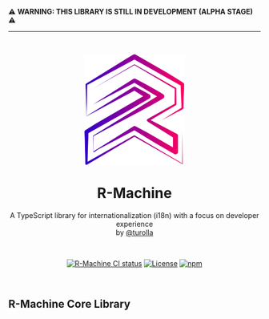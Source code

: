⚠️ **WARNING: THIS LIBRARY IS STILL IN DEVELOPMENT (ALPHA STAGE)** ⚠️

---

<br />  
<p align="center">
  <img src="logo.svg" width="200px" align="center" alt="R-Machine logo" />
  <h1 align="center">R-Machine</h1>
  <p align="center">
    A TypeScript library for internationalization (i18n) with a focus on developer experience
    <br/>
    by <a href="https://codecarvings.com">@turolla</a>
  </p>
</p>
<br/>

<p align="center">
<a href="https://github.com/codecarvings/r-machine/actions/workflows/ci.yml?query=branch%3Amain"><img src="https://github.com/codecarvings/r-machine/actions/workflows/ci.yml/badge.svg?event=push&branch=main" alt="R-Machine CI status" /></a>
<a href="https://github.com/codecarvings/r-machine/blob/main/LICENSE" rel="nofollow"><img src="https://img.shields.io/github/license/codecarvings/r-machine" alt="License"></a>
<a href="https://www.npmjs.com/package/r-machine" rel="nofollow"><img src="https://img.shields.io/npm/dw/r-machine.svg" alt="npm"></a>
</p>
<br/>

## R-Machine Core Library
